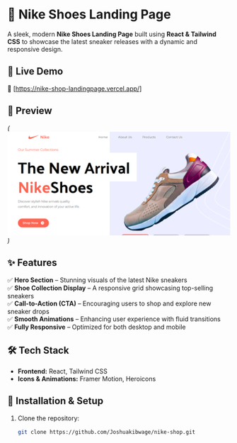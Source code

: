 # 👟 Nike Shoes Landing Page  

A sleek, modern **Nike Shoes Landing Page** built using **React & Tailwind CSS** to showcase the latest sneaker releases with a dynamic and responsive design.  

## 🚀 Live Demo  
🔗 [https://nike-shop-landingpage.vercel.app/] 

## 📸 Preview  
*(![alt text](image.png))*  

## ✨ Features  
✅ **Hero Section** – Stunning visuals of the latest Nike sneakers  
✅ **Shoe Collection Display** – A responsive grid showcasing top-selling sneakers  
✅ **Call-to-Action (CTA)** – Encouraging users to shop and explore new sneaker drops  
✅ **Smooth Animations** – Enhancing user experience with fluid transitions  
✅ **Fully Responsive** – Optimized for both desktop and mobile  

## 🛠️ Tech Stack  
- **Frontend:** React, Tailwind CSS  
- **Icons & Animations:** Framer Motion, Heroicons  

## 📂 Installation & Setup  
1. Clone the repository:  
   ```bash
   git clone https://github.com/Joshuakibwage/nike-shop.git
